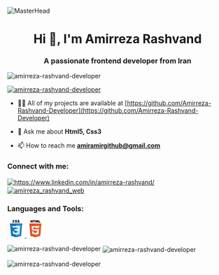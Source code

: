 ![MasterHead](https://1.bp.blogspot.com/-7A4WynwLsMw/XbBpCXG8fHI/AAAAAAAAMt4/uOa1bpLskYgrwGbllhSu2SDj_Mig8SXJQCLcBGAsYHQ/s1600/2000_600px.gif)
<h1 align="center">Hi 👋, I'm Amirreza Rashvand</h1>
<h3 align="center">A passionate frontend developer from Iran</h3>
<!-- <img align="center" alt="Coding" width="400" src="https://cdn.dribbble.com/users/1162077/screenshots/3848914/programmer.gif"> -->

<p align="left"> <img src="https://komarev.com/ghpvc/?username=amirreza-rashvand-developer&label=Profile%20views&color=0e75b6&style=flat" alt="amirreza-rashvand-developer" /> </p>

<p align="left"> <a href="https://github.com/ryo-ma/github-profile-trophy"><img src="https://github-profile-trophy.vercel.app/?username=amirreza-rashvand-developer" alt="amirreza-rashvand-developer" /></a> </p>

- 👨‍💻 All of my projects are available at [https://github.com/Amirreza-Rashvand-Developer](https://github.com/Amirreza-Rashvand-Developer)

- 💬 Ask me about **Html5, Css3**

- 📫 How to reach me **amiramirgithub@gmail.com**

<h3 align="left">Connect with me:</h3>
<p align="left">
<a href="https://linkedin.com/in/https://www.linkedin.com/in/amirreza-rashvand/" target="blank"><img align="center" src="https://raw.githubusercontent.com/rahuldkjain/github-profile-readme-generator/master/src/images/icons/Social/linked-in-alt.svg" alt="https://www.linkedin.com/in/amirreza-rashvand/" height="30" width="40" /></a>
<a href="https://instagram.com/amirreza_rashvand_web" target="blank"><img align="center" src="https://raw.githubusercontent.com/rahuldkjain/github-profile-readme-generator/master/src/images/icons/Social/instagram.svg" alt="amirreza_rashvand_web" height="30" width="40" /></a>
</p>

<h3 align="left">Languages and Tools:</h3>
<p align="left"> <a href="https://www.w3schools.com/css/" target="_blank" rel="noreferrer"> <img src="https://raw.githubusercontent.com/devicons/devicon/master/icons/css3/css3-original-wordmark.svg" alt="css3" width="40" height="40"/> </a> <a href="https://www.w3.org/html/" target="_blank" rel="noreferrer"> <img src="https://raw.githubusercontent.com/devicons/devicon/master/icons/html5/html5-original-wordmark.svg" alt="html5" width="40" height="40"/> </a> </p>

<p><img align="left" src="https://github-readme-stats.vercel.app/api/top-langs?username=amirreza-rashvand-developer&show_icons=true&locale=en&layout=compact" alt="amirreza-rashvand-developer" /></p>

<p>&nbsp;<img align="center" src="https://github-readme-stats.vercel.app/api?username=amirreza-rashvand-developer&show_icons=true&locale=en" alt="amirreza-rashvand-developer" /></p>

<p><img align="center" src="https://github-readme-streak-stats.herokuapp.com/?user=amirreza-rashvand-developer&" alt="amirreza-rashvand-developer" /></p>
